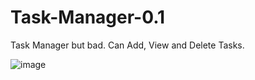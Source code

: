 # Task-Manager-0.1
Task Manager but bad. Can Add, View and Delete Tasks.

![image](https://github.com/user-attachments/assets/836b0b49-0e21-4cc2-8692-d6dcfed5d135)
